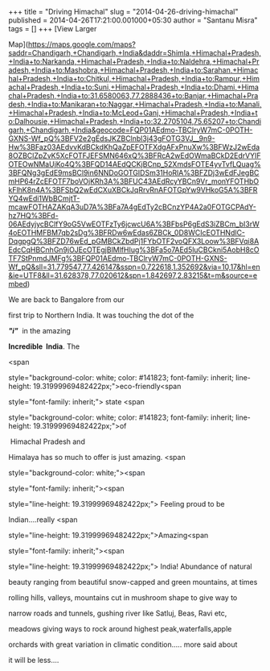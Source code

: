 +++
title = "Driving Himachal"
slug = "2014-04-26-driving-himachal"
published = 2014-04-26T17:21:00.001000+05:30
author = "Santanu Misra"
tags = []
+++
<span class="small">[View Larger

Map](https://maps.google.com/maps?saddr=Chandigarh,+Chandigarh,+India&daddr=Shimla,+Himachal+Pradesh,+India+to:Narkanda,+Himachal+Pradesh,+India+to:Naldehra,+Himachal+Pradesh,+India+to:Mashobra,+Himachal+Pradesh,+India+to:Sarahan,+Himachal+Pradesh,+India+to:Chitkul,+Himachal+Pradesh,+India+to:Rampur,+Himachal+Pradesh,+India+to:Suni,+Himachal+Pradesh,+India+to:Dhami,+Himachal+Pradesh,+India+to:31.6580063,77.2888436+to:Banjar,+Himachal+Pradesh,+India+to:Manikaran+to:Naggar,+Himachal+Pradesh,+India+to:Manali,+Himachal+Pradesh,+India+to:McLeod+Ganj,+Himachal+Pradesh,+India+to:Dalhousie,+Himachal+Pradesh,+India+to:32.2705104,75.65207+to:Chandigarh,+Chandigarh,+India&geocode=FQP01AEdmo-TBClryW7mC-0POTH-GXNS-Wf_pQ%3BFV2e2gEdsJKZBClnbl3j43gFOTG3VJ__9n9-Hw%3BFaz03AEdvvKdBCkdKhQaZpEFOTFXdgAFxPnuXw%3BFWzJ2wEda8OZBClZpZvK5XcFOTFJEFSMN646xQ%3BFRcA2wEdOWmaBCkD2EdrVYIFOTEOwNMaUjKo4Q%3BFQD14AEdQCKjBCnp_52XmdsFOTE4yvTvfLQuag%3BFQNg3gEdE9msBCl9in6NNDoGOTGIDSm31HoRlA%3BFZDj3wEdFJegBCmHP64rZcEFOTF7boVOjKRh3A%3BFUC43AEdRcyYBCn9Vr_monYFOTHbOkFlhK8n4A%3BFSbQ2wEdCXuXBCkJqRrvRnAFOTGpYw9VHkoG5A%3BFRYQ4wEdi1WbBCmjtT-mcawFOTHAZAKqA3uD7A%3BFa7A4gEdTy2cBCnzYP4A2a0FOTGCPAdY-hz7HQ%3BFd-06AEdyjycBClfY9oG5VwEOTFzTy6jcwcU6A%3BFbsP6gEdS3iZBCm_bI3rW4oEOTHMFBM7qb2sDg%3BFRDw6wEdas6ZBCk_0D8WCIcEOTHNdlC-DqgpgQ%3BFZD76wEd_pGMBCkZbdPj1FYbOTF2voQFX3Loow%3BFVqi8AEdcCqHBCnhGn9jOJEcOTEgjBlMlfHIug%3BFa5o7AEd5luCBCkni5AobH8cOTF7StPnmdJMFg%3BFQP01AEdmo-TBClryW7mC-0POTH-GXNS-Wf_pQ&sll=31.779547,77.426147&sspn=0.722618,1.352692&via=10,17&hl=en&ie=UTF8&ll=31.628378,77.020612&spn=1.842697,2.83215&t=m&source=embed)</span>  

  



<span style="font-family: inherit;">We are back to Bangalore from our

first trip to Northern India. It was touching the dot of the

</span>***"i"*** <span style="font-family: inherit;"> in the amazing

</span>**Incredible  India**<span style="font-family: inherit;">. The

</span><span

style="background-color: white; color: #141823; font-family: inherit; line-height: 19.31999969482422px;">eco-friendly</span><span

style="font-family: inherit;"> state </span><span

style="background-color: white; color: #141823; font-family: inherit; line-height: 19.31999969482422px;">of

 Himachal Pradesh </span><span style="font-family: inherit;">and

Himalaya has so much to offer is just amazing. </span><span

style="background-color: white;"><span style="color: #141823;"><span

style="font-family: inherit;"><span

style="line-height: 19.31999969482422px;"> Feeling proud to be

Indian....really </span></span><span

style="line-height: 19.31999969482422px;">Amazing</span><span

style="font-family: inherit;"><span

style="line-height: 19.31999969482422px;"> India! Abundance of natural

beauty ranging from beautiful snow-capped and green mountains, at times

rolling hills, valleys, mountains cut in mushroom shape to give way to

narrow roads and tunnels, gushing river like Satluj, Beas, Ravi etc,

meadows giving ways to rock around highest peak,waterfalls,apple

orchards with great variation in climatic condition..... more said about

it will be less....</span></span></span></span>
